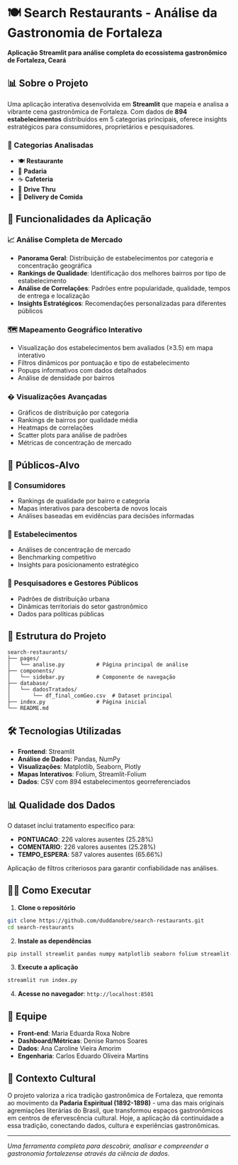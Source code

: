 # 🍽️ Search Restaurants - Análise da Gastronomia de Fortaleza

**Aplicação Streamlit para análise completa do ecossistema gastronômico de Fortaleza, Ceará**

## 📊 Sobre o Projeto

Uma aplicação interativa desenvolvida em **Streamlit** que mapeia e analisa a vibrante cena gastronômica de Fortaleza. Com dados de **894 estabelecimentos** distribuídos em 5 categorias principais, oferece insights estratégicos para consumidores, proprietários e pesquisadores.

### 🏢 Categorias Analisadas

- 🍽️ **Restaurante** 
- 🥖 **Padaria**
- ☕ **Cafeteria**
- 🚗 **Drive Thru**
- 🛵 **Delivery de Comida**

## 🚀 Funcionalidades da Aplicação

### 📈 **Análise Completa de Mercado**
- **Panorama Geral**: Distribuição de estabelecimentos por categoria e concentração geográfica
- **Rankings de Qualidade**: Identificação dos melhores bairros por tipo de estabelecimento
- **Análise de Correlações**: Padrões entre popularidade, qualidade, tempos de entrega e localização
- **Insights Estratégicos**: Recomendações personalizadas para diferentes públicos

### 🗺️ **Mapeamento Geográfico Interativo**
- Visualização dos estabelecimentos bem avaliados (≥3.5) em mapa interativo
- Filtros dinâmicos por pontuação e tipo de estabelecimento
- Popups informativos com dados detalhados
- Análise de densidade por bairros

### � **Visualizações Avançadas**
- Gráficos de distribuição por categoria
- Rankings de bairros por qualidade média
- Heatmaps de correlações
- Scatter plots para análise de padrões
- Métricas de concentração de mercado

## 🎯 Públicos-Alvo

### 👥 **Consumidores**
- Rankings de qualidade por bairro e categoria
- Mapas interativos para descoberta de novos locais
- Análises baseadas em evidências para decisões informadas

### 🏪 **Estabelecimentos**
- Análises de concentração de mercado
- Benchmarking competitivo
- Insights para posicionamento estratégico

### 🔬 **Pesquisadores e Gestores Públicos**
- Padrões de distribuição urbana
- Dinâmicas territoriais do setor gastronômico
- Dados para políticas públicas

## 📁 Estrutura do Projeto

```
search-restaurants/
├── pages/
│   └── analise.py          # Página principal de análise
├── components/
│   └── sidebar.py          # Componente de navegação
├── database/
│   └── dadosTratados/
│       └── df_final_comGeo.csv  # Dataset principal
├── index.py                # Página inicial
└── README.md
```

## 🛠️ Tecnologias Utilizadas

- **Frontend**: Streamlit
- **Análise de Dados**: Pandas, NumPy
- **Visualizações**: Matplotlib, Seaborn, Plotly
- **Mapas Interativos**: Folium, Streamlit-Folium
- **Dados**: CSV com 894 estabelecimentos georreferenciados

## 📊 Qualidade dos Dados

O dataset inclui tratamento específico para:
- **PONTUACAO**: 226 valores ausentes (25.28%)
- **COMENTARIO**: 226 valores ausentes (25.28%) 
- **TEMPO_ESPERA**: 587 valores ausentes (65.66%)

Aplicação de filtros criteriosos para garantir confiabilidade nas análises.

## 🏃‍♂️ Como Executar

1. **Clone o repositório**
```bash
git clone https://github.com/duddanobre/search-restaurants.git
cd search-restaurants
```

2. **Instale as dependências**
```bash
pip install streamlit pandas numpy matplotlib seaborn folium streamlit-folium plotly
```

3. **Execute a aplicação**
```bash
streamlit run index.py
```

4. **Acesse no navegador**: `http://localhost:8501`

## 👥 Equipe

- **Front-end**: Maria Eduarda Roxa Nobre
- **Dashboard/Métricas**: Denise Ramos Soares  
- **Dados**: Ana Caroline Vieira Amorim
- **Engenharia**: Carlos Eduardo Oliveira Martins

## 🌟 Contexto Cultural

O projeto valoriza a rica tradição gastronômica de Fortaleza, que remonta ao movimento da **Padaria Espiritual (1892-1898)** - uma das mais originais agremiações literárias do Brasil, que transformou espaços gastronômicos em centros de efervescência cultural. Hoje, a aplicação dá continuidade a essa tradição, conectando dados, cultura e experiências gastronômicas.

---

*Uma ferramenta completa para descobrir, analisar e compreender a gastronomia fortalezense através da ciência de dados.*
